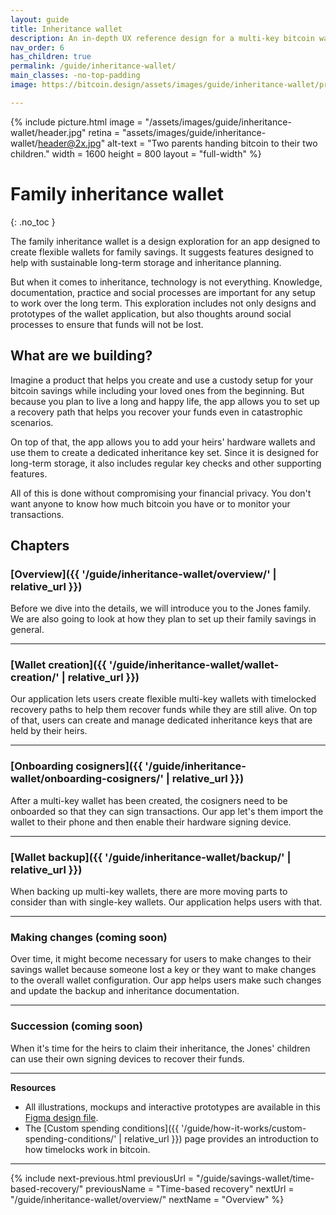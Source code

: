 ```yaml
---
layout: guide
title: Inheritance wallet
description: An in-depth UX reference design for a multi-key bitcoin wallet with inheritance features designed for families.
nav_order: 6
has_children: true
permalink: /guide/inheritance-wallet/
main_classes: -no-top-padding
image: https://bitcoin.design/assets/images/guide/inheritance-wallet/preview.jpg

---
```


<!--

Editor's notes

This page sets the context of the reference design and provides on overview of the overall scope, as well as short introductions to the individual chapters.  

Illustration sources

https://www.figma.com/file/h5GP5v5dYfpXXfEUXf6nvC/Family-inheritance-wallet?type=design&node-id=5542%3A2119&mode=design&t=sBtcvrDzb8MPtWaK-1

-->

{% include picture.html
   image = "/assets/images/guide/inheritance-wallet/header.jpg"
   retina = "assets/images/guide/inheritance-wallet/header@2x.jpg"
   alt-text = "Two parents handing bitcoin to their two children."
   width = 1600
   height = 800
   layout = "full-width"
%}

# Family inheritance wallet 
{: .no_toc }

The family inheritance wallet is a design exploration for an app designed to create flexible wallets for family savings. It suggests features designed to help with sustainable long-term storage and inheritance planning.

But when it comes to inheritance, technology is not everything. Knowledge, documentation, practice  and social  processes are important for any setup to work over the long term. This exploration includes not only designs and prototypes of the wallet application, but also thoughts around social processes to ensure that funds will not be lost.

## What are we building?

Imagine a product that helps you create and use a custody setup for your bitcoin savings while including your loved ones from the beginning. But because you plan to live a long and happy life, the app allows you to set up a recovery path that helps you recover your funds even in catastrophic scenarios. 

On top of that, the app allows you to add your heirs' hardware wallets and use them to create a dedicated inheritance key set. Since it is designed for long-term storage, it also includes regular key checks and other supporting features. 

All of this is done without compromising your financial privacy. You don't want anyone to know how much bitcoin you have or to monitor your transactions.

## Chapters

### [Overview]({{ '/guide/inheritance-wallet/overview/' | relative_url }})

Before we dive into the details, we will introduce you to the Jones family. We are also going to look at how they plan to set up their family savings in general. 

---

### [Wallet creation]({{ '/guide/inheritance-wallet/wallet-creation/' | relative_url }})

Our application lets users create flexible multi-key wallets with timelocked recovery paths to help them recover funds while they are still alive. On top of that, users can create and manage dedicated inheritance keys that are held by their heirs.

---

### [Onboarding cosigners]({{ '/guide/inheritance-wallet/onboarding-cosigners/' | relative_url }})

After a multi-key wallet has been created, the cosigners need to be onboarded so that they can sign transactions. Our app let's them import the wallet to their phone and then enable their hardware signing device.

---

### [Wallet backup]({{ '/guide/inheritance-wallet/backup/' | relative_url }})

When backing up multi-key wallets, there are more moving parts to consider than with single-key wallets. Our application helps users with that. 

--- 

### Making changes (coming soon)

Over time, it might become necessary for users to make changes to their savings wallet because someone lost a key or they want to make changes to the overall wallet configuration. Our app helps users make such changes and update the backup and inheritance documentation.

--- 

### Succession (coming soon)

When it's time for the heirs to claim their inheritance, the Jones' children can use their own signing devices to recover their funds.

--- 

**Resources**
- All illustrations, mockups and interactive prototypes are available in this [Figma design file](https://www.figma.com/file/h5GP5v5dYfpXXfEUXf6nvC/Family-inheritance-wallet?type=design&node-id=5542%3A2119&mode=design&t=sBtcvrDzb8MPtWaK-1).
- The [Custom spending conditions]({{ '/guide/how-it-works/custom-spending-conditions/' | relative_url }}) page provides an introduction to how timelocks work in bitcoin.

---

{% include next-previous.html
   previousUrl = "/guide/savings-wallet/time-based-recovery/"
   previousName = "Time-based recovery"
   nextUrl = "/guide/inheritance-wallet/overview/"
   nextName = "Overview"
%}
